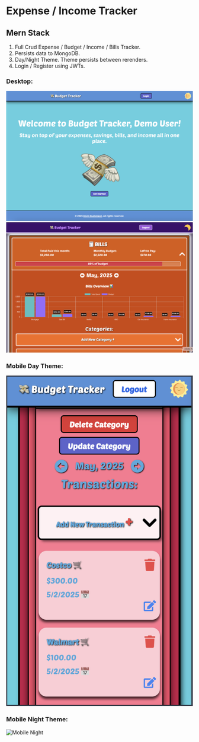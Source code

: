 # Expense / Income Tracker

## Mern Stack

1. Full Crud Expense / Budget / Income / Bills Tracker.
2. Persists data to MongoDB.
3. Day/Night Theme. Theme persists between rerenders.
4. Login / Register using JWTs.

### Desktop:

![alt text](/client/public/Desktop1.png)
![alt text](/client/public/Desktop2.png)

### Mobile Day Theme:

<!-- <img src="https://kjh311.github.io/mern-expense-tracker/Day-Mobile.png" alt="Mobile day" width="400"/> -->

![alt text](/client/public/Day-Mobile.png)

### Mobile Night Theme:

<img src="https://kjh311.github.io/mern-expense-tracker/Night-Mobile.png" alt="Mobile Night" width="400"/>
